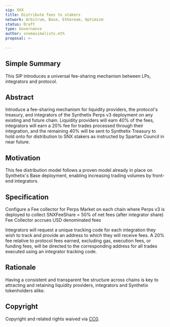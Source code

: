 ```yaml
---
sip: XXX
title: Distribute fees to stakers
network: Arbitrum, Base, Ethereum, Optimism
status: Draft
type: Governance
author: snxmaximalists.eth
proposal: >-
  
---
```


## Simple Summary
This SIP introduces a universal fee-sharing mechanism between LPs, integrators and protocol.

## Abstract
Introduce a fee-sharing mechanism for liquidity providers, the protocol's treasury, and integrators of the Synthetix Perps v3 deployment on any existing and future chain. Liquidity providers will earn 40% of the fees, integrators will earn a 20% fee for trades processed through their integration, and the remaining 40% will be sent to Synthetix Treasury to hold onto for distribution to SNX stakers as instructed by Spartan Council in near future. 

## Motivation
This fee distribution model follows a proven model already in place on Synthetix's Base deployment, enabling increasing trading volumes by front-end integrators.

## Specification
Configure a Fee collector for Perps Market on each chain where Perps v3 is deployed to collect SNXFeeShare = 50% of net fees (after integrator share)
Fee Collector accrues USD denominated fees

Integrators will request a unique tracking code for each integration they wish to track and provide an address to which they will receive fees. A 20% fee relative to protocol fees earned, excluding gas, execution fees, or funding fees, will be directed to the corresponding address for all trades executed using an integrator tracking code.

## Rationale
Having a consistent and transparent fee structure across chains is key to attracting and retaining liquidity providers, integrators and Synthetix tokenholders alike.

## Copyright
Copyright and related rights waived via [CC0](https://creativecommons.org/publicdomain/zero/1.0/).

